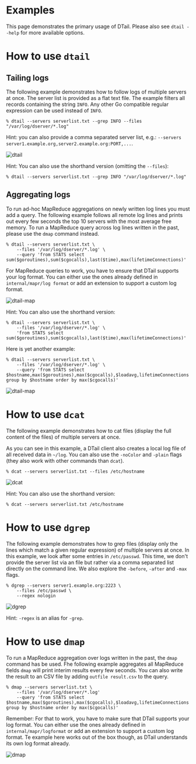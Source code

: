 Examples
========

This page demonstrates the primary usage of DTail. Please also see ``dtail --help`` for more available options.

# How to use ``dtail``

## Tailing logs

The following example demonstrates how to follow logs of multiple servers at once. The server list is provided as a flat text file. The example filters all records containing the string ``INFO``. Any other Go compatible regular expression can be used instead of ``INFO``.

```shell
% dtail --servers serverlist.txt --grep INFO --files "/var/log/dserver/*.log"
```

Hint: you can also provide a comma separated server list, e.g.: `--servers server1.example.org,server2.example.org:PORT,...`.

![dtail](dtail.gif "Tail example")

Hint: You can also use the shorthand version (omitting the `--files`):

```shell
% dtail --servers serverlist.txt --grep INFO "/var/log/dserver/*.log"
```

## Aggregating logs

To run ad-hoc MapReduce aggregations on newly written log lines you must add a query. The following example follows all remote log lines and prints out every few seconds the top 10 servers with the most average free memory. To run a MapReduce query across log lines written in the past, please use the ``dmap`` command instead.

```shell
% dtail --servers serverlist.txt \
    --files '/var/log/dserver/*.log' \
    --query 'from STATS select sum($goroutines),sum($cgocalls),last($time),max(lifetimeConnections)'
```

For MapReduce queries to work, you have to ensure that DTail supports your log format. You can either use the ones already defined in ``internal/mapr/log format`` or add an extension to support a custom log format.

![dtail-map](dtail-map.gif "Tail mapreduce example")

Hint: You can also use the shorthand version:

```shell
% dtail --servers serverlist.txt \
    --files '/var/log/dserver/*.log' \
    'from STATS select sum($goroutines),sum($cgocalls),last($time),max(lifetimeConnections)'
```
Here is yet another example:

```shell
% dtail --servers serverlist.txt \
    --files '/var/log/dserver/*.log' \
    --query 'from STATS select $hostname,max($goroutines),max($cgocalls),$loadavg,lifetimeConnections group by $hostname order by max($cgocalls)'
```

![dtail-map](dtail-map2.gif "Tail mapreduce example 2")

# How to use ``dcat``

The following example demonstrates how to cat files (display the full content of the files) of multiple servers at once.

As you can see in this example, a DTail client also creates a local log file of all received data in `~/log`. You can also use the `-noColor` and `-plain` flags (they also work with other commands than `dcat`).

```shell
% dcat --servers serverlist.txt --files /etc/hostname
```

![dcat](dcat.gif "Cat example")

Hint: You can also use the shorthand version:

```shell
% dcat --servers serverlist.txt /etc/hostname
```

# How to use ``dgrep``

The following example demonstrates how to grep files (display only the lines which match a given regular expression) of multiple servers at once. In this example, we look after some entries in ``/etc/passwd``.  This time, we don't provide the server list via an file but rather via a comma separated list directly on the command line. We also explore the `-before`, `-after` and `-max` flags.

```shell
% dgrep --servers server1.example.org:2223 \
    --files /etc/passwd \
    --regex nologin
```

![dgrep](dgrep.gif "Grep example")

Hint: `-regex` is an alias for `-grep`.

# How to use ``dmap``

To run a MapReduce aggregation over logs written in the past, the ``dmap`` command has be used. Fhe following example aggregates all MapReduce fields ``dmap`` will print interim results every few seconds. You can also write the result to an CSV file by adding `outfile result.csv` to the query.

```shell
% dmap --servers serverlist.txt \
    --files '/var/log/dserver/*.log'
    --query 'from STATS select $hostname,max($goroutines),max($cgocalls),$loadavg,lifetimeConnections group by $hostname order by max($cgocalls)'
```

Remember: For that to work, you have to make sure that DTail supports your log format. You can either use the ones already defined in ``internal/mapr/logformat`` or add an extension to support a custom log format. Te example here works out of the box though, as DTail understands its own log format already. 

![dmap](dmap.gif "DMap example")
